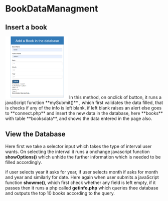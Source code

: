 # BookDataManagment

## Insert a book


<img src="images_for_read_me/aftersubmit.png" width="200" height="200" />
In this method, on onclick of button, it runs a javaScript function **mySubmit()** , which first validates the data filled, that is checks if any of the info is left blank, if left blank raises an alert else goes to **connect.php** and insert the new data in the database, here **books** with table **booksdata**, and shows the data entered in the page also.

## View the Database

Here first we take a selector input which takes the type of interval user wants. On selecting the interval it runs a onchange javascript function **showOptions()** which unhide the further information which is needed to be filled accordingly.

if user selects year it asks for year, if user selects month if asks for month and year and similarly for date. Here again when user submits a javaScript function **showme()**, which first check whether any field is left empty, if it passes then it runs a php called **getinfo.php** which queries thee database and outputs the top 10 books according to the query.
